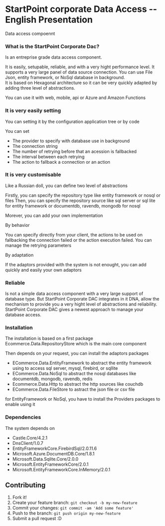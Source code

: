 # StartPoint corporate Data Access -- English Presentation

Data access compoennt

### What is the StartPoint Corporate Dac?  

Is an entreprise grade data access component. 

It is easily, setupable, reliable, and with a very hight performance level.
It supports a very large panel of data source connection.
You can use File Json, entity framework, or NoSql database in background.  
It is based on Hexagonal architecture so it can be very quickly adapted by adding three level of abstractions.

You can use it with web, mobile, api or Azure and Amazon Functions 

### It is very easily setting

You can setting it by the configuration application tree or by code

You can set

- The provider to specify with database use in background
- The connection string 
- The number of retrying before that an acession is fallbacked
- The interval between each retrying
- The action to fallback a connection or an action

### It is very customisable

Like a Russian doll, you can define two level of abstractions

Firstly, you can specify the repository type like entity framework or nosql or files
Then, you can specify the repository source like sql server or sql lite for entity framework or documentdb, ravendb, mongodb for nosql

Morever, you can add your own implementation

By behavior

You can specify directly from your client, the actions to be used on fallbacking the connection failed or the action execution failed. You can manage the retrying parameters

By adaptation  

If the adaptors provided with the system is not enought, you can add quickly and easily your own adaptors

### Reliable

Is not a simple data access component with a very large support of database type. But StartPoint Corporate DAC integrates in it DNA, allow the mechanism to provide you a very hight level of abstractions and reliability. StartPoint Corporate DAC gives a newest approach to manage your database access.

### Installation  

The installation is based on a first package Ecommerce.Data.RepositoryStore which is the main core component

Then depends on your request, you can install the adaptors packages

- ECommerce.Data.EntityFramework to abstract the entity framework using to access sql server, mysql, firebird, or sqllite
- ECommerce.Data.NoSql to abstract the nosql databases like documentdb, mongodb, ravendb, redis
- Ecommerce.Data.Http to abstract the http sources like couchdb
- ECommerce.Data.FileStore to astract the json file or csv file

for EntityFramework or NoSql, you have to install the Providers packages to enable using it

### Dependencies 

The system depends on

- Castle.Core/4.2.1
- DnsClient/1.0.7
- EntityFrameworkCore.FirebirdSql/2.0.11.6
- Microsoft.Azure.DocumentDB.Core/1.8.1
- Microsoft.Data.Sqlite.Core/2.0.0
- Microsoft.EntityFrameworkCore/2.0.1
- Microsoft.EntityFrameworkCore.InMemory/2.0.1

## Contributing

1. Fork it!
2. Create your feature branch: `git checkout -b my-new-feature`
3. Commit your changes: `git commit -am 'Add some feature'`
4. Push to the branch: `git push origin my-new-feature`
5. Submit a pull request :D
